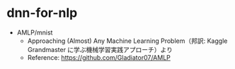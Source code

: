 # dnn-for-nlp

- AMLP/mnist
  - Approaching (Almost) Any Machine Learning Problem（邦訳: Kaggle Grandmaster
    に学ぶ機械学習実践アプローチ）より
  - Reference: https://github.com/Gladiator07/AMLP
